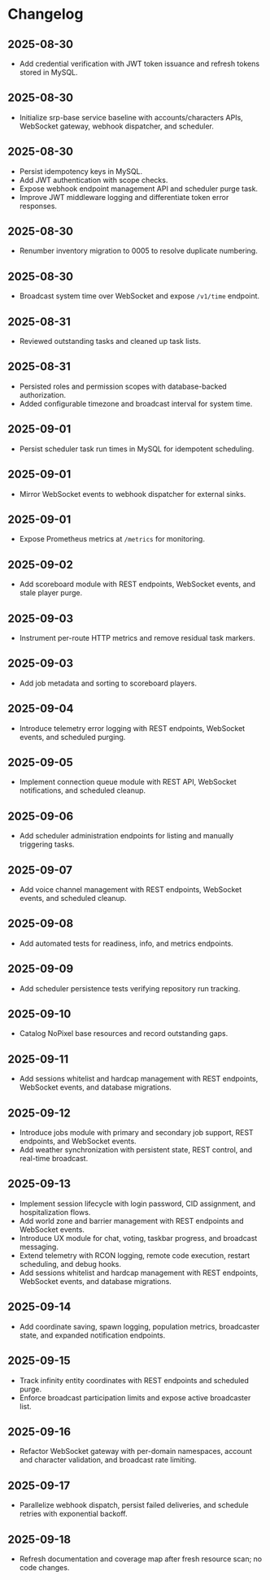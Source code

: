 # Changelog

## 2025-08-30
- Add credential verification with JWT token issuance and refresh tokens stored in MySQL.

## 2025-08-30
- Initialize srp-base service baseline with accounts/characters APIs, WebSocket gateway, webhook dispatcher, and scheduler.

## 2025-08-30
- Persist idempotency keys in MySQL.
- Add JWT authentication with scope checks.
- Expose webhook endpoint management API and scheduler purge task.
- Improve JWT middleware logging and differentiate token error responses.

## 2025-08-30
- Renumber inventory migration to 0005 to resolve duplicate numbering.

## 2025-08-30
- Broadcast system time over WebSocket and expose `/v1/time` endpoint.

## 2025-08-31
- Reviewed outstanding tasks and cleaned up task lists.

## 2025-08-31
- Persisted roles and permission scopes with database-backed authorization.
- Added configurable timezone and broadcast interval for system time.

## 2025-09-01
- Persist scheduler task run times in MySQL for idempotent scheduling.

## 2025-09-01
- Mirror WebSocket events to webhook dispatcher for external sinks.

## 2025-09-01
- Expose Prometheus metrics at `/metrics` for monitoring.


## 2025-09-02
- Add scoreboard module with REST endpoints, WebSocket events, and stale player purge.

## 2025-09-03
- Instrument per-route HTTP metrics and remove residual task markers.

## 2025-09-03
- Add job metadata and sorting to scoreboard players.

## 2025-09-04
- Introduce telemetry error logging with REST endpoints, WebSocket events, and scheduled purging.

## 2025-09-05
- Implement connection queue module with REST API, WebSocket notifications, and scheduled cleanup.

## 2025-09-06
- Add scheduler administration endpoints for listing and manually triggering tasks.

## 2025-09-07
- Add voice channel management with REST endpoints, WebSocket events, and scheduled cleanup.

## 2025-09-08
- Add automated tests for readiness, info, and metrics endpoints.

## 2025-09-09
- Add scheduler persistence tests verifying repository run tracking.

## 2025-09-10
- Catalog NoPixel base resources and record outstanding gaps.

## 2025-09-11
- Add sessions whitelist and hardcap management with REST endpoints, WebSocket events, and database migrations.

## 2025-09-12
- Introduce jobs module with primary and secondary job support, REST endpoints, and WebSocket events.
- Add weather synchronization with persistent state, REST control, and real-time broadcast.

## 2025-09-13
- Implement session lifecycle with login password, CID assignment, and hospitalization flows.
- Add world zone and barrier management with REST endpoints and WebSocket events.
- Introduce UX module for chat, voting, taskbar progress, and broadcast messaging.
- Extend telemetry with RCON logging, remote code execution, restart scheduling, and debug hooks.
- Add sessions whitelist and hardcap management with REST endpoints, WebSocket events, and database migrations.

## 2025-09-14
- Add coordinate saving, spawn logging, population metrics, broadcaster state, and expanded notification endpoints.

## 2025-09-15
- Track infinity entity coordinates with REST endpoints and scheduled purge.
- Enforce broadcast participation limits and expose active broadcaster list.

## 2025-09-16
- Refactor WebSocket gateway with per-domain namespaces, account and character validation, and broadcast rate limiting.

## 2025-09-17
- Parallelize webhook dispatch, persist failed deliveries, and schedule retries with exponential backoff.


## 2025-09-18
- Refresh documentation and coverage map after fresh resource scan; no code changes.
